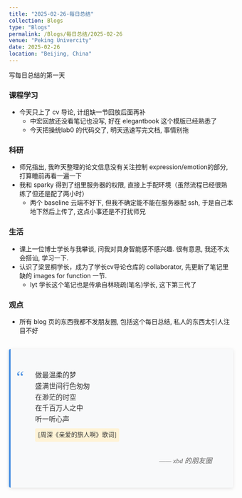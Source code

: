 ```yaml
---
title: "2025-02-26-每日总结"
collection: Blogs
type: "Blogs"
permalink: /Blogs/每日总结/2025-02-26
venue: "Peking Univercity"
date: 2025-02-26
location: "Beijing, China"
---
```


写每日总结的第一天
### 课程学习  
- 今天只上了 cv 导论, 计组缺一节回放后面再补
  - 中宏回放还没看笔记也没写, 好在 elegantbook 这个模版已经熟悉了
  - 今天把操统lab0 的代码交了, 明天迅速写完文档, 事情别拖
### 科研 
- 师兄指出, 我昨天整理的论文信息没有关注控制 expression/emotion的部分, 打算睡前再看一遍一下
- 我和 sparky 得到了组里服务器的权限, 直接上手配环境（虽然流程已经很熟练了但还是配了两小时）
  - 两个 baseline 云端不好下, 但我不确定能不能在服务器配 ssh, 于是自己本地下然后上传了, 这点小事还是不打扰师兄
### 生活
- 课上一位博士学长与我攀谈, 问我对具身智能感不感兴趣. 很有意思, 我还不太会搭讪, 学习一下.
- 认识了梁昱桐学长，成为了学长cv导论仓库的 collaborator, 先更新了笔记里缺的 images for function 一节.
  - lyt 学长这个笔记也是传承自林晓疏(笔名)学长, 这下第三代了
### 观点
- 所有 blog 页的东西我都不发朋友圈, 包括这个每日总结, 私人的东西太引人注目不好


<style>
.quote-box {
  max-width: 600px;
  margin: 2rem auto;
  padding: 2rem;
  background: #f8f9fa;
  border-left: 4px solid #4a90e2;
  border-radius: 4px;
  position: relative;
  box-shadow: 0 2px 8px rgba(0,0,0,0.1);
}

.quote-content {
  font-family: 'Georgia', serif;
  font-size: 1.1em;
  line-height: 1.6;
  color: #333;
}

.quote-text {
  margin-bottom: 1em;
  position: relative;
  padding-left: 1.5em;
}

.quote-text::before {
  content: "“";
  position: absolute;
  left: -0.5em;
  font-size: 2.5em;
  color: #4a90e2;
  font-family: 'Times New Roman', serif;
  line-height: 0;
  top: 0.4em;
}

.source {
  display: block;
  margin-top: 1.5rem;
  font-style: italic;
  color: #666;
  text-align: right;
  padding-right: 1em;
}

.annotation {
  background: #fff3d6;
  padding: 0.3em 0.5em;
  border-radius: 3px;
  display: inline-block;
  margin: 0.5em 0;
  font-size: 0.9em;
}
</style>
</head>
<body>

<div class="quote-box">
  <div class="quote-content">
<p class="quote-text">
      做最温柔的梦<br>
盛满世间行色匆匆<br>
在渺茫的时空<br>
在千百万人之中<br>
听一听心声<br>
        <span class="annotation">[周深《亲爱的旅人啊》歌词]</span>
    <span class="source">—— xbd 的朋友圈</span>
<!--
    <p class="quote-text">
      我们花了两年学会说话，却要花上六十年来学会闭嘴。大多数时候，我们说得越多，彼此的距离却越远，矛盾也越多。<br>
      <span class="annotation">[海明威《丧钟为谁而鸣》创作笔记]</span>
    </p>
    <p class="quote-text">
      每个人都是月亮，总有一个阴暗面，从来不让人看见。<br>
      <span class="annotation">[马克·吐温 1897年书信]</span>
    </p>
    <span class="source">—— 摘自《文学大师的隐秘角落》第三章</span>
-->
  </div>
</div>

<script src="https://giscus.app/client.js"
        data-repo="ICUlizhi/ICUlizhi.github.io"
        data-repo-id="R_kgDOKfCXRQ"
        data-category="Announcements"
        data-category-id="DIC_kwDOKfCXRc4CknGa"
        data-mapping="url"
        data-strict="0"
        data-reactions-enabled="1"
        data-emit-metadata="1"
        data-input-position="top"
        data-theme="light"
        data-lang="zh-CN"
        data-loading="lazy"
        crossorigin="anonymous"
        async>
</script>